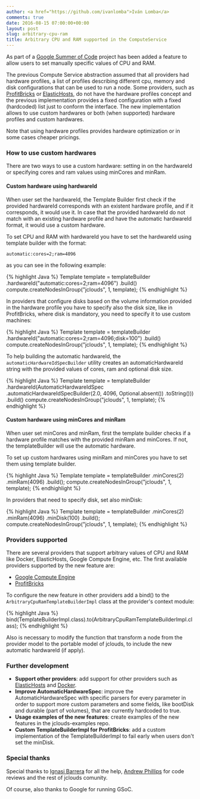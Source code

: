 ```yaml
---
author: <a href="https://github.com/ivanlomba">Iván Lomba</a>
comments: true
date: 2016-08-15 07:00:00+00:00
layout: post
slug: arbitrary-cpu-ram
title: Arbitrary CPU and RAM supported in the ComputeService
---
```


As part of a [Google Summer of Code](https://developers.google.com/open-source/gsoc/) project has been added a feature to allow users to set manually specific values of CPU and RAM.
<!--more-->

The previous Compute Service abstraction assumed that all providers had hardware profiles, a list of profiles describing different cpu, memory and disk configurations that can be used to run a node. Some providers, such as [ProfitBricks](https://www.profitbricks.com/) or [ElasticHosts](https://www.elastichosts.com/), do not have the hardware profiles concept and the previous implementation provides a fixed configuration with a fixed (hardcoded) list just to conform the interface. The new implementation allows to use custom hardwares or both (when supported) hardware profiles and custom hardwares.

Note that using hardware profiles provides hardware optimization or in some cases cheaper pricings.

### How to use custom hardwares
There are two ways to use a custom hardware: setting in on the hardwareId or specifying cores and ram values using minCores and minRam.

#### Custom hardware using hardwareId

When user set the hardwareId, the Template Builder first check if the provided hardwareId corresponds with an existent hardware profile, and if it corresponds, it would use it. In case that the provided hardwareId do not match with an existing hardware profile and have the automatic hardwareId format, it would use a custom hardware.

To set CPU and RAM with hardwareId you have to set the hardwareId using template builder with the format:

`automatic:cores=2;ram=4096`

as you can see in the following example:

{% highlight Java %}
Template template = templateBuilder
    .hardwareId("automatic:cores=2;ram=4096")
    .build()
compute.createNodesInGroup("jclouds", 1, template);
{% endhighlight %}

In providers that configure disks based on the volume information provided in the hardware profile you have to specify also the disk size, like in ProfitBricks, where disk is mandatory, you need to specify it to use custom machines:

{% highlight Java %}
Template template = templateBuilder
    .hardwareId("automatic:cores=2;ram=4096;disk=100")
    .build()
compute.createNodesInGroup("jclouds", 1, template);
{% endhighlight %}

To help building the automatic hardwareId, the `automaticHardwareIdSpecBuilder` utility creates an automaticHardwareId string with the provided values of cores, ram and optional disk size.

{% highlight Java %}
Template template = templateBuilder
    .hardwareId(AutomaticHardwareIdSpec
        .automaticHardwareIdSpecBuilder(2.0, 4096, Optional.<Float>absent())
        .toString()))
    .build()
compute.createNodesInGroup("jclouds", 1, template);
{% endhighlight %}



#### Custom hardware using minCores and minRam

When user set minCores and minRam, first the template builder checks if a hardware profile matches with the provided minRam and minCores. If not, the templateBuilder will use the automatic hardware.

To set up custom hardwares using minRam and minCores you have to set them using template builder.

{% highlight Java %}
Template template = templateBuilder
    .minCores(2)
    .minRam(4096)
    .build();
compute.createNodesInGroup("jclouds", 1, template);
{% endhighlight %}

In providers that need to specify disk, set also minDisk:

{% highlight Java %}
Template template = templateBuilder
    .minCores(2)
    .minRam(4096)
    .minDisk(100)
    .build();
compute.createNodesInGroup("jclouds", 1, template);
{% endhighlight %}

### Providers supported
There are several providers that support arbitrary values of CPU and RAM like Docker, ElasticHosts, Google Compute Engine, etc. The first available providers supported by the new feature are:

* [Google Compute Engine](https://cloud.google.com/compute/)
* [ProfitBricks](https://www.profitbricks.com/)

To configure the new feature in other providers add a bind() to the `ArbitraryCpuRamTemplateBuilderImpl` class at the provider's context module:

{% highlight Java %}
bind(TemplateBuilderImpl.class).to(ArbitraryCpuRamTemplateBuilderImpl.class);
{% endhighlight %}

Also is necessary to modify the function that transform a node from the provider model to the portable model of jclouds, to include the new automatic hardwareId (if apply).

### Further development

* **Support other providers**: add support for other providers such as [ElasticHosts](https://www.elastichosts.com/) and [Docker](https://www.docker.com/).
* **Improve AutomaticHardwareSpec**: improve the AutomaticHardwareSpec with specific parsers for every parameter in order to support more custom parameters and some fields, like bootDisk and durable (part of volumes), that are currently hardcoded to true.
* **Usage examples of the new features**: create examples of the new features in the jclouds-examples repo.
* **Custom TemplateBuilderImpl for ProfitBricks**: add a custom implementation of the TemplateBuilderImpl to fail early when users don't set the minDisk.


### Special thanks

Special thanks to [Ignasi Barrera](https://github.com/nacx) for all the help, [Andrew Phillips](https://github.com/demobox) for code reviews and the rest of jclouds comunity.

Of course, also thanks to Google for running GSoC.
